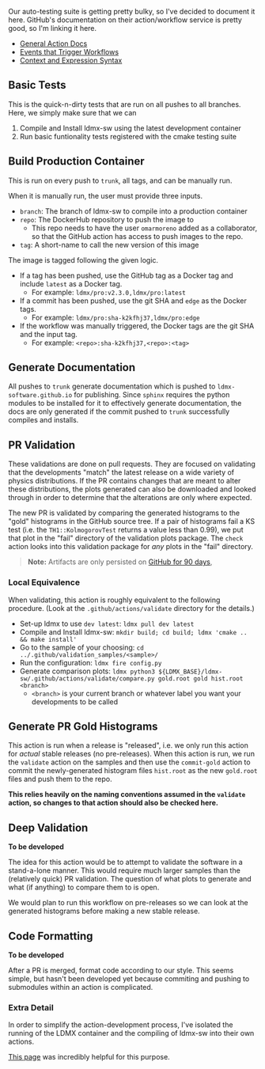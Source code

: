 
Our auto-testing suite is getting pretty bulky, so I've decided to document it here.
GitHub's documentation on their action/workflow service is pretty good,
so I'm linking it here.

- [General Action Docs](https://docs.github.com/en/actions)
- [Events that Trigger Workflows](https://docs.github.com/en/actions/reference/events-that-trigger-workflows)
- [Context and Expression Syntax](https://docs.github.com/en/actions/reference/context-and-expression-syntax-for-github-actions)

## Basic Tests

This is the quick-n-dirty tests that are run on all pushes to all branches.
Here, we simply make sure that we can

1. Compile and Install ldmx-sw using the latest development container
2. Run basic funtionality tests registered with the cmake testing suite

## Build Production Container

This is run on every push to `trunk`, all tags, and can be manually run.

When it is manually run, the user must provide three inputs.

- `branch`: The branch of ldmx-sw to compile into a production container
- `repo`: The DockerHub repository to push the image to
  - This repo needs to have the user `omarmoreno` added as a collaborator,
    so that the GitHub action has access to push images to the repo.
- `tag`: A short-name to call the new version of this image

The image is tagged following the given logic.

- If a tag has been pushed, use the GitHub tag as a Docker tag and include `latest` as a Docker tag.
  - For example: `ldmx/pro:v2.3.0,ldmx/pro:latest`
- If a commit has been pushed, use the git SHA and `edge` as the Docker tags.
  - For example: `ldmx/pro:sha-k2kfhj37,ldmx/pro:edge`
- If the workflow was manually triggered, the Docker tags are the git SHA and the input tag.
  - For example: `<repo>:sha-k2kfhj37,<repo>:<tag>`

## Generate Documentation

All pushes to `trunk` generate documentation which is pushed to `ldmx-software.github.io` for publishing.
Since `sphinx` requires the python modules to be installed for it to effectively generate documentation,
the docs are only generated if the commit pushed to `trunk` successfully compiles and installs.

## PR Validation

These validations are done on pull requests.
They are focused on validating that the developments "match" the latest release on a wide variety of physics distributions.
If the PR contains changes that are meant to alter these distributions, 
the plots generated can also be downloaded and looked through in order to determine that the alterations are only where expected.

The new PR is validated by comparing the generated histograms to the "gold" histograms in the GitHub source tree.
If a pair of histograms fail a KS test (i.e. the `TH1::KolmogorovTest` returns a value less than 0.99), we put that plot
in the "fail" directory of the validation plots package. The `check` action looks into this validation package for _any_
plots in the "fail" directory.

> **Note:** Artifacts are only persisted on 
> [GitHub for 90 days](https://docs.github.com/en/organizations/managing-organization-settings/configuring-the-retention-period-for-github-actions-artifacts-and-logs-in-your-organization),

### Local Equivalence

When validating, this action is roughly equivalent to the following procedure.
(Look at the `.github/actions/validate` directory for the details.)

- Set-up ldmx to use `dev latest`: `ldmx pull dev latest`
- Compile and Install ldmx-sw: `mkdir build; cd build; ldmx 'cmake .. && make install'`
- Go to the sample of your choosing: `cd ../.github/validation_samples/<sample>/`
- Run the configuration: `ldmx fire config.py`
- Generate comparison plots: `ldmx python3 ${LDMX_BASE}/ldmx-sw/.github/actions/validate/compare.py gold.root gold hist.root <branch>`
  - `<branch>` is your current branch or whatever label you want your developments to be called

## Generate PR Gold Histograms

This action is run when a release is "released", i.e. we only run this action for _actual_ stable releases (no pre-releases).
When this action is run, we run the `validate` action on the samples 
and then use the `commit-gold` action to commit the newly-generated histogram files `hist.root` as the new `gold.root` files and push them to the repo.

**This relies heavily on the naming conventions assumed in the `validate` action, so changes to that action should also be checked here.**

## Deep Validation

**To be developed**

The idea for this action would be to attempt to validate the software in a stand-a-lone manner.
This would require much larger samples than the (relatively quick) PR validation.
The question of what plots to generate and what (if anything) to compare them to is open.

We would plan to run this workflow on pre-releases so we can look at the generated histograms before making a new stable release.

## Code Formatting

**To be developed**

After a PR is merged, format code according to our style.
This seems simple, but hasn't been developed yet because commiting and pushing to submodules within an action is complicated.

### Extra Detail

In order to simplify the action-development process,
I've isolated the running of the LDMX container and the
compiling of ldmx-sw into their own actions.

[This page](https://docs.github.com/en/actions/learn-github-actions/finding-and-customizing-actions#referencing-an-action-in-the-same-repository-where-a-workflow-file-uses-the-action)
was incredibly helpful for this purpose.

